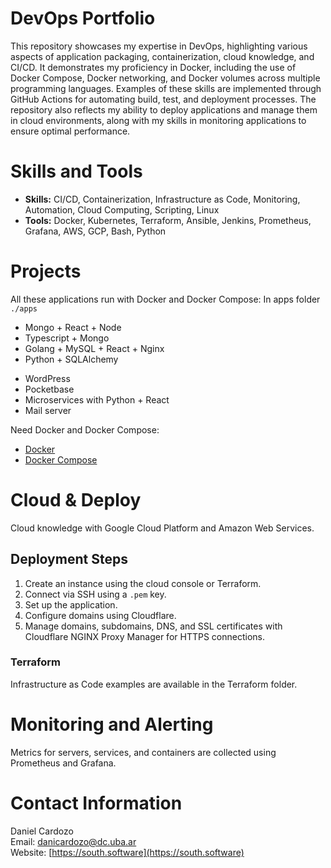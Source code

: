 # DevOps Portfolio
This repository showcases my expertise in DevOps, highlighting various aspects of application packaging, containerization, cloud knowledge, and CI/CD. It demonstrates my proficiency in Docker, including the use of Docker Compose, Docker networking, and Docker volumes across multiple programming languages. Examples of these skills are implemented through GitHub Actions for automating build, test, and deployment processes. The repository also reflects my ability to deploy applications and manage them in cloud environments, along with my skills in monitoring applications to ensure optimal performance.

# Skills and Tools
+ **Skills:** CI/CD, Containerization, Infrastructure as Code, Monitoring, Automation, Cloud Computing, Scripting, Linux
+ **Tools:** Docker, Kubernetes, Terraform, Ansible, Jenkins, Prometheus, Grafana, AWS, GCP, Bash, Python

# Projects
All these applications run with Docker and Docker Compose:
In apps folder ```./apps```
- Mongo + React + Node
- Typescript + Mongo
- Golang + MySQL + React + Nginx
- Python + SQLAlchemy
<!-- - Java -->
- WordPress
- Pocketbase
- Microservices with Python + React
- Mail server

Need Docker and Docker Compose:
- [Docker](https://www.digitalocean.com/community/tutorial-collections/how-to-install-and-use-docker)
- [Docker Compose](https://www.digitalocean.com/community/tutorials/how-to-install-and-use-docker-compose-on-ubuntu-20-04)

# Cloud & Deploy
Cloud knowledge with Google Cloud Platform and Amazon Web Services.

## Deployment Steps
1. Create an instance using the cloud console or Terraform.
2. Connect via SSH using a `.pem` key.
3. Set up the application.
4. Configure domains using Cloudflare.
5. Manage domains, subdomains, DNS, and SSL certificates with Cloudflare NGINX Proxy Manager for HTTPS connections.

### Terraform
Infrastructure as Code examples are available in the Terraform folder.

# Monitoring and Alerting
Metrics for servers, services, and containers are collected using Prometheus and Grafana.


<!-- # Security
Implementing security best practices, including vulnerability assessments and automated security tasks. -->

# Contact Information
Daniel Cardozo  
Email: danicardozo@dc.uba.ar  
Website: [https://south.software](https://south.software)
